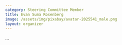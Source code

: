 ```yaml
---
category: Steering Committee Member
title: Evan Suma Rosenberg
image: /assets/img/pixabay/avatar-2025541_male.png
layout: organizer
---
```


...

